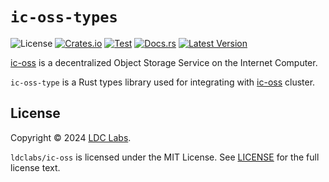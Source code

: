 # `ic-oss-types`
![License](https://img.shields.io/crates/l/ic-oss-types.svg)
[![Crates.io](https://img.shields.io/crates/d/ic-oss-types.svg)](https://crates.io/crates/ic-oss-types)
[![Test](https://github.com/ldclabs/ic-oss/actions/workflows/test.yml/badge.svg)](https://github.com/ldclabs/ic-oss/actions/workflows/test.yml)
[![Docs.rs](https://img.shields.io/docsrs/ic-oss-types?label=docs.rs)](https://docs.rs/ic-oss-types)
[![Latest Version](https://img.shields.io/crates/v/ic-oss-types.svg)](https://crates.io/crates/ic-oss-types)

[ic-oss](https://github.com/ldclabs/ic-oss) is a decentralized Object Storage Service on the Internet Computer.

`ic-oss-type` is a Rust types library used for integrating with [ic-oss](https://github.com/ldclabs/ic-oss) cluster.

## License
Copyright © 2024 [LDC Labs](https://github.com/ldclabs).

`ldclabs/ic-oss` is licensed under the MIT License. See [LICENSE](../../LICENSE-MIT) for the full license text.